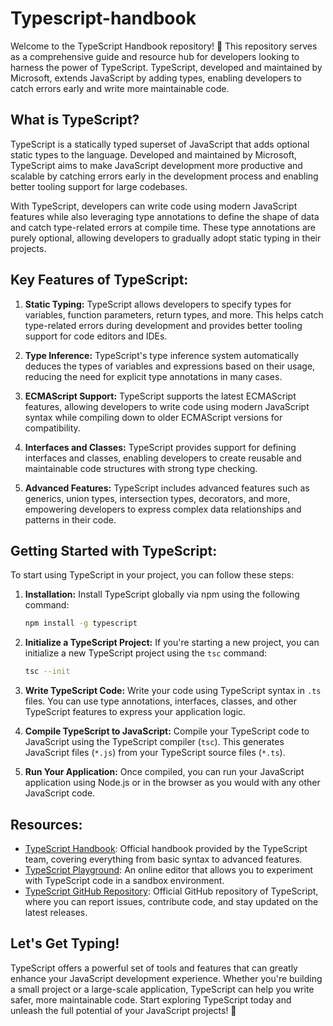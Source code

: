 # Typescript-handbook
Welcome to the TypeScript Handbook repository! 📘  This repository serves as a comprehensive guide and resource hub for developers looking to harness the power of TypeScript. TypeScript, developed and maintained by Microsoft, extends JavaScript by adding types, enabling developers to catch errors early and write more maintainable code.

## What is TypeScript?
TypeScript is a statically typed superset of JavaScript that adds optional static types to the language. Developed and maintained by Microsoft, TypeScript aims to make JavaScript development more productive and scalable by catching errors early in the development process and enabling better tooling support for large codebases.

With TypeScript, developers can write code using modern JavaScript features while also leveraging type annotations to define the shape of data and catch type-related errors at compile time. These type annotations are purely optional, allowing developers to gradually adopt static typing in their projects.

## Key Features of TypeScript:

1. **Static Typing:** TypeScript allows developers to specify types for variables, function parameters, return types, and more. This helps catch type-related errors during development and provides better tooling support for code editors and IDEs.

2. **Type Inference:** TypeScript's type inference system automatically deduces the types of variables and expressions based on their usage, reducing the need for explicit type annotations in many cases.

3. **ECMAScript Support:** TypeScript supports the latest ECMAScript features, allowing developers to write code using modern JavaScript syntax while compiling down to older ECMAScript versions for compatibility.

4. **Interfaces and Classes:** TypeScript provides support for defining interfaces and classes, enabling developers to create reusable and maintainable code structures with strong type checking.

5. **Advanced Features:** TypeScript includes advanced features such as generics, union types, intersection types, decorators, and more, empowering developers to express complex data relationships and patterns in their code.

## Getting Started with TypeScript:

To start using TypeScript in your project, you can follow these steps:

1. **Installation:** Install TypeScript globally via npm using the following command:
   ```bash
   npm install -g typescript
   ```
3. **Initialize a TypeScript Project:** If you're starting a new project, you can initialize a new TypeScript project using the `tsc` command:
   ```bash
   tsc --init
   ```
5. **Write TypeScript Code:** Write your code using TypeScript syntax in `.ts` files. You can use type annotations, interfaces, classes, and other TypeScript features to express your application logic.

6. **Compile TypeScript to JavaScript:** Compile your TypeScript code to JavaScript using the TypeScript compiler (`tsc`). This generates JavaScript files (`*.js`) from your TypeScript source files (`*.ts`).

7. **Run Your Application:** Once compiled, you can run your JavaScript application using Node.js or in the browser as you would with any other JavaScript code.

## Resources:

- [TypeScript Handbook](https://www.typescriptlang.org/docs/handbook/intro.html): Official handbook provided by the TypeScript team, covering everything from basic syntax to advanced features.
- [TypeScript Playground](https://www.typescriptlang.org/play): An online editor that allows you to experiment with TypeScript code in a sandbox environment.
- [TypeScript GitHub Repository](https://github.com/microsoft/TypeScript): Official GitHub repository of TypeScript, where you can report issues, contribute code, and stay updated on the latest releases.

## Let's Get Typing!

TypeScript offers a powerful set of tools and features that can greatly enhance your JavaScript development experience. Whether you're building a small project or a large-scale application, TypeScript can help you write safer, more maintainable code. Start exploring TypeScript today and unleash the full potential of your JavaScript projects! 🚀

